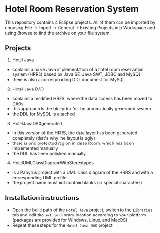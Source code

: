 # Hotel Room Reservation System
This repository contains 4 Eclipse projects. All of them can be imported by
choosing File -> Import -> General -> Existing Projects into Workspace and
using Browse to find the archive on your file system.

## Projects

1. Hotel Java
  * contains a naive Java implementation of a hotel room reservation system (HRRS) based on Java SE, Java SWT, JDBC and MySQL
  * there is also a corresponding DDL document for MySQL
2. Hotel Java DAO
  * contains a modified HRRS, where the data access has been moved to DAOs
  * this approach is the blueprint for the automatically generated system
  * the DDL for MySQL is attached
3. HotelJavaDAOgenerated
  * in this version of the HRRS, the data layer has been generated completely (that's why the layout is ugly)
  * there is one protected region in class Room, which has been implemented manually
  * the DDL has been polished manually
4. HotelUMLClassDiagramWithStereotypes
  * is a Papyrus project with a UML class diagram of the HRRS and with a corresponding UML profile
  * the project name must not contain blanks (or special characters)

## Installation instructions

* Open the build path of the `Hotel Java` project, switch to the `Libraries` tab and edit the `swt.jar` library location according to your platform (packages are provided for Windows, Linux, and MacOS)
* Repeat these steps for the `Hotel Java DAO` project
